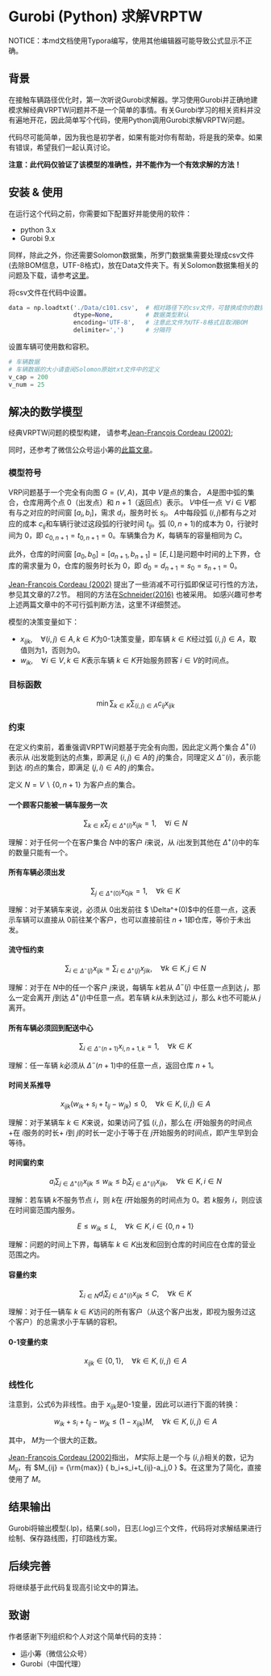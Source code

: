 
# Gurobi (Python) 求解VRPTW
NOTICE：本md文档使用Typora编写，使用其他编辑器可能导致公式显示不正确。

##  背景

在接触车辆路径优化时，第一次听说Gurobi求解器。学习使用Gurobi并正确地建模求解经典VRPTW问题并不是一个简单的事情。有关Gurobi学习的相关资料并没有遍地开花，因此简单写个代码，使用Python调用Gurobi求解VRPTW问题。

代码尽可能简单，因为我也是初学者，如果有能对你有帮助，将是我的荣幸。如果有错误，希望我们一起认真讨论。

**注意：此代码仅验证了该模型的准确性，并不能作为一个有效求解的方法！**

## 安装 & 使用

在运行这个代码之前，你需要如下配置好并能使用的软件：

- python 3.x
- Gurobi 9.x

同样，除此之外，你还需要Solomon数据集，所罗门数据集需要处理成csv文件(去除BOM信息，UTF-8格式)，放在Data文件夹下。有关Solomon数据集相关的问题及下载，请参考[这里](https://www.sintef.no/projectweb/top/vrptw/100-customers/)。

将csv文件在代码中设置。

```python
data = np.loadtxt('./Data/c101.csv',  # 相对路径下的csv文件，可替换成你的数据
                  dtype=None,         # 数据类型默认
                  encoding='UTF-8',   # 注意此文件为UTF-8格式且取消BOM
                  delimiter=',')      # 分隔符
```

设置车辆可使用数和容积。

```python
# 车辆数据
# 车辆数据的大小请查阅Solomon原始txt文件中的定义
v_cap = 200
v_num = 25
```



## 解决的数学模型

经典VRPTW问题的模型构建，
请参考[Jean-François Cordeau (2002)](https://doi.org/10.1137/1.9780898718515.ch7);

同时，还参考了微信公众号运小筹的[此篇文章](https://mp.weixin.qq.com/s/tF-ayzjpZfuZvelvItuecw)。

### 模型符号

VRP问题基于一个完全有向图 $G=(V,A)$，其中 $V$是点的集合， $A$是图中弧的集合，仓库用两个点 $0$（出发点）和 $n+1$（返回点）表示。 $V$中任一点 $\forall i\in V$都有与之对应的时间窗 $[a_i,b_i]$，需求 $d_i$，服务时长 $s_i$。 $A$中每段弧 $(i,j)$都有与之对应的成本 $c_{ij}$和车辆行驶过这段弧的行驶时间 $t_{ij}$。弧 $(0,n+1)$的成本为 $0$，行驶时间为 $0$，即 $c_{0,n+1}=t_{0,n+1}=0$。车辆集合为 $K$，每辆车的容量相同为 $C$。

此外，仓库的时间窗 $[a_0,b_0]=[a_{n+1},b_{n+1}]=[E,L]$是问题中时间的上下界，仓库的需求量为 $0$，仓库的服务时长为 $0$，即 $d_0 = d_{n+1}=s_0=s_{n+1}=0$。

[Jean-François Cordeau (2002)](https://doi.org/10.1137/1.9780898718515.ch7) 提出了一些消减不可行弧即保证可行性的方法，
参见其文章的7.2节。
相同的方法在[Schneider(2016)](https://doi.org/10.1016/j.ejor.2015.09.015) 也被采用。
如感兴趣可参考上述两篇文章中的不可行弧判断方法，这里不详细赘述。

模型的决策变量如下：

-  $x_{ijk},\quad \forall (i,j)\in A,k\in K$为0-1决策变量，即车辆 $k\in K$经过弧 $(i,j)\in A$，取值则为1，否则为0。
-  $w_{ik},\quad \forall i\in V,k\in K$表示车辆 $k\in K$开始服务顾客 $i\in V$的时间点。

### 目标函数

$$
\min \sum_{k\in K}\sum_{(i,j)\in A}c_{ij}x_{ijk}
\tag{1}
$$

### 约束

在定义约束前，着重强调VRPTW问题基于完全有向图，因此定义两个集合 $\Delta^{+}(i)$表示从 $i$出发能到达的点集，即满足 $(i,j)\in A$的 $j$的集合，同理定义 $\Delta^{-}(i)$，表示能到达 $i$的点的集合，即满足 $(j,i)\in A$的 $j$的集合。

定义 $N = V \backslash \{0,n+1\}$ 为客户点的集合。

#### 一个顾客只能被一辆车服务一次

$$
\sum_{k\in K}\sum_{j\in \Delta^{+}(i)}x_{ijk} = 1,\quad\forall i \in N
\tag{2}
$$

理解：对于任何一个在客户集合 $N$中的客户 $i$来说，从 $i$出发到其他在 $\Delta^+(i)$中的车的数量只能有一个。

#### 所有车辆必须出发

$$
\sum_{j\in \Delta^+(0)}x_{0jk}= 1,\quad \forall k \in K
\tag{3}
$$

理解：对于某辆车来说，必须从 $0$出发前往 $ \Delta^+(0)$中的任意一点，这表示车辆可以直接从 $0$前往某个客户，也可以直接前往 $n+1$即仓库，等价于未出发。

#### 流守恒约束

$$
\sum_{i\in \Delta^-(j)}x_{ijk} = \sum_{i\in \Delta^+(j)}x_{jik},\quad \forall k\in K ,j\in N
\tag{4}
$$

理解：对于在 $N$中的任一个客户 $j$来说，每辆车 $k$若从 $\Delta^-(j)$ 中任意一点到达 $j$，那么一定会离开 $j$到达 $\Delta^+(j)$中任意一点。若车辆 $k$从未到达过 $j$，那么 $k$也不可能从 $j$离开。

#### 所有车辆必须回到配送中心

$$
\sum_{i\in \Delta^-(n+1)}x_{i,n+1,k}=1,\quad \forall k\in K
\tag{5}
$$

理解：任一车辆 $k$必须从 $\Delta^-(n+1)$中的任意一点，返回仓库 $n+1$。

#### 时间关系推导

$$
x_{ijk}(w_{ik}+s_i+t_{ij}-w_{jk}) \le 0,\quad\forall k\in K,(i,j)\in A
\tag{6}
$$

理解：对于某辆车 $k\in K$来说，如果访问了弧 $(i,j)$，那么在 $i$开始服务的时间点+在 $i$服务的时长+ $i$到 $j$的时长一定小于等于在 $j$开始服务的时间点，即产生早到会等待。

#### 时间窗约束

$$
a_i\sum_{j\in \Delta^+(i)}x_{ijk} \le w_{ik} \le b_i\sum_{j\in \Delta^+(i)}x_{ijk} ,\quad \forall k \in K,i\in N
\tag{7}
$$

理解：若车辆 $k$不服务节点 $i$，则 $k$在 $i$开始服务的时间点为 $0$。若 $k$服务 $i$，则应该在时间窗范围内服务。

$$
E\le w_{ik}\le L,\quad \forall k \in K , i\in \{0,n+1
\}
\tag{8}
$$

理解：问题的时间上下界，每辆车 $k\in K$出发和回到仓库的时间应在仓库的营业范围之内。

#### 容量约束

$$
\sum_{i\in N}d_i\sum_{j\in \Delta^+(i)}x_{ijk}\le C,\quad \forall k \in K
\tag{9}
$$

理解：对于任一辆车 $k\in K$访问的所有客户（从这个客户出发，即视为服务过这个客户）的总需求小于车辆的容积。

#### 0-1变量约束

$$
x_{ijk} \in \{0,1
\},\quad \forall k\in K,(i,j)\in A
\tag{10}
$$

### 线性化

注意到，公式6为非线性。由于 $x_{ijk}$是0-1变量，因此可以进行下面的转换：

$$
w_{ik}+s_i+t_{ij}-w_{jk} \le (1-x_{ijk})M,\quad\forall k\in K,(i,j)\in A
\tag{6a}
$$

其中， $M$为一个很大的正数。

[Jean-François Cordeau (2002)](https://doi.org/10.1137/1.9780898718515.ch7)指出， $M$实际上是一个与 $(i,j)$相关的数，记为 $M_{ij}$，有 $M_{ij} = {\rm{max}} \{ b_i+s_i+t_{ij}-a_j,0 
\} $。在这里为了简化，直接使用了 $M$。

## 结果输出

Gurobi将输出模型(.lp)，结果(.sol)，日志(.log)三个文件，代码将对求解结果进行绘制、保存路线图，打印路线方案。

## 后续完善
将继续基于此代码复现高引论文中的算法。

## 致谢

作者感谢下列组织和个人对这个简单代码的支持：

- 运小筹（微信公众号）
- Gurobi（中国代理）




